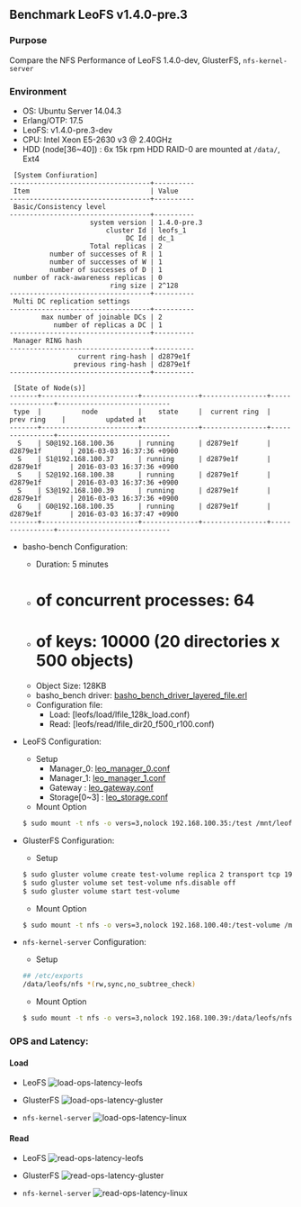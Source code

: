 ## Benchmark LeoFS v1.4.0-pre.3

### Purpose
Compare the NFS Performance of LeoFS 1.4.0-dev, GlusterFS, `nfs-kernel-server`

### Environment

* OS: Ubuntu Server 14.04.3
* Erlang/OTP: 17.5
* LeoFS: v1.4.0-pre.3-dev
* CPU: Intel Xeon E5-2630 v3 @ 2.40GHz
* HDD (node[36~40]) : 6x 15k rpm HDD RAID-0 are mounted at `/data/`, Ext4

```
 [System Confiuration]
-----------------------------------+----------
 Item                              | Value
-----------------------------------+----------
 Basic/Consistency level
-----------------------------------+----------
                    system version | 1.4.0-pre.3
                        cluster Id | leofs_1
                             DC Id | dc_1
                    Total replicas | 2
          number of successes of R | 1
          number of successes of W | 1
          number of successes of D | 1
 number of rack-awareness replicas | 0
                         ring size | 2^128
-----------------------------------+----------
 Multi DC replication settings
-----------------------------------+----------
        max number of joinable DCs | 2
           number of replicas a DC | 1
-----------------------------------+----------
 Manager RING hash
-----------------------------------+----------
                 current ring-hash | d2879e1f
                previous ring-hash | d2879e1f
-----------------------------------+----------

 [State of Node(s)]
-------+------------------------+--------------+----------------+----------------+----------------------------
 type  |          node          |    state     |  current ring  |   prev ring    |          updated at
-------+------------------------+--------------+----------------+----------------+----------------------------
  S    | S0@192.168.100.36      | running      | d2879e1f       | d2879e1f       | 2016-03-03 16:37:36 +0900
  S    | S1@192.168.100.37      | running      | d2879e1f       | d2879e1f       | 2016-03-03 16:37:36 +0900
  S    | S2@192.168.100.38      | running      | d2879e1f       | d2879e1f       | 2016-03-03 16:37:36 +0900
  S    | S3@192.168.100.39      | running      | d2879e1f       | d2879e1f       | 2016-03-03 16:37:36 +0900
  G    | G0@192.168.100.35      | running      | d2879e1f       | d2879e1f       | 2016-03-03 16:37:47 +0900
-------+------------------------+--------------+----------------+----------------+----------------------------
```

* basho-bench Configuration:
    * Duration: 5 minutes
    * # of concurrent processes: 64
    * # of keys: 10000 (20 directories x 500 objects)
    * Object Size: 128KB
    * basho_bench driver: [basho_bench_driver_layered_file.erl](https://github.com/windkit/basho_bench/blob/layered_file/src/basho_bench_driver_layered_file.erl)
    * Configuration file:
        * Load: [leofs/load/lfile_128k_load.conf)
        * Read: [leofs/read/lfile_dir20_f500_r100.conf)

* LeoFS Configuration:
    * Setup
        * Manager_0: [leo_manager_0.conf](conf/leo_manager_0.conf)
        * Manager_1: [leo_manager_1.conf](conf/leo_manager_1.conf)
        * Gateway  : [leo_gateway.conf](conf/leo_gateway_0.conf)
        * Storage[0~3] : [leo_storage.conf](conf/leo_storage_0.conf)
    * Mount Option
    ```bash
    $ sudo mount -t nfs -o vers=3,nolock 192.168.100.35:/test /mnt/leofs
    ```

* GlusterFS Configuration:
    * Setup
    ```bash
    $ sudo gluster volume create test-volume replica 2 transport tcp 192.168.100.36:/data/gluster/gv0 192.168.100.37:/data/gluster/gv0 192.168.100.38:/data/gluster/gv0 192.168.100.39:/data/gluster/gv0
    $ sudo gluster volume set test-volume nfs.disable off
    $ sudo gluster volume start test-volume
    ```
    * Mount Option
    ```bash
    $ sudo mount -t nfs -o vers=3,nolock 192.168.100.40:/test-volume /mnt/leofs
    ```

* `nfs-kernel-server` Configuration:
    * Setup
    ```bash
    ## /etc/exports
    /data/leofs/nfs *(rw,sync,no_subtree_check)
    ```
    * Mount Option
    ```bash
    $ sudo mount -t nfs -o vers=3,nolock 192.168.100.39:/data/leofs/nfs /mnt/leofs
    ```

### OPS and Latency:
#### Load
* LeoFS
![load-ops-latency-leofs](leofs/load/summary.png)

* GlusterFS
![load-ops-latency-gluster](gluster/load/summary.png)

* `nfs-kernel-server`
![load-ops-latency-linux](linux/load/summary.png)

#### Read
* LeoFS
![read-ops-latency-leofs](leofs/read/summary.png)

* GlusterFS
![read-ops-latency-gluster](gluster/read/summary.png)

* `nfs-kernel-server`
![read-ops-latency-linux](linux/read/summary.png)
